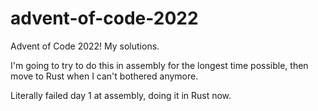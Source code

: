 # advent-of-code-2022

Advent of Code 2022! My solutions.

I'm going to try to do this in assembly for the longest time possible, then move to Rust when I can't bothered anymore.

Literally failed day 1 at assembly, doing it in Rust now.
